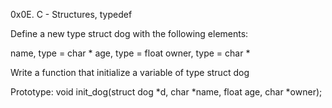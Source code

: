 0x0E. C - Structures, typedef

Define a new type struct dog with the following elements:

name, type = char *
age, type = float
owner, type = char *


Write a function that initialize a variable of type struct dog

Prototype: void init_dog(struct dog *d, char *name, float age, char *owner);
